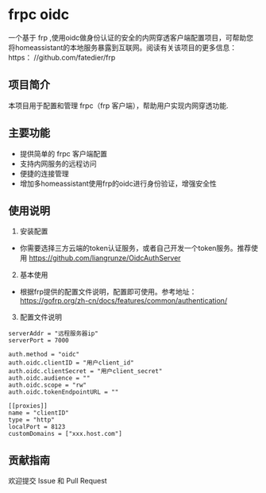 # frpc oidc
一个基于 frp ,使用oidc做身份认证的安全的内网穿透客户端配置项目，可帮助您将homeassistant的本地服务暴露到互联网。阅读有关该项目的更多信息： https： //github.com/fatedier/frp

## 项目简介
本项目用于配置和管理 frpc（frp 客户端），帮助用户实现内网穿透功能.

## 主要功能
- 提供简单的 frpc 客户端配置
- 支持内网服务的远程访问
- 便捷的连接管理
- 增加多homeassistant使用frp的oidc进行身份验证，增强安全性

## 使用说明
1. 安装配置
- 你需要选择三方云端的token认证服务，或者自己开发一个token服务。推荐使用 https://github.com/liangrunze/OidcAuthServer

2. 基本使用
- 根据frp提供的配置文件说明，配置即可使用。参考地址：https://gofrp.org/zh-cn/docs/features/common/authentication/

3. 配置文件说明

> 
    serverAddr = "远程服务器ip"
    serverPort = 7000

    auth.method = "oidc"
    auth.oidc.clientID = "用户client_id"
    auth.oidc.clientSecret = "用户client_secret"
    auth.oidc.audience = ""
    auth.oidc.scope = "rw"
    auth.oidc.tokenEndpointURL = ""

    [[proxies]]
    name = "clientID"
    type = "http"
    localPort = 8123
    customDomains = ["xxx.host.com"]

## 贡献指南
欢迎提交 Issue 和 Pull Request
